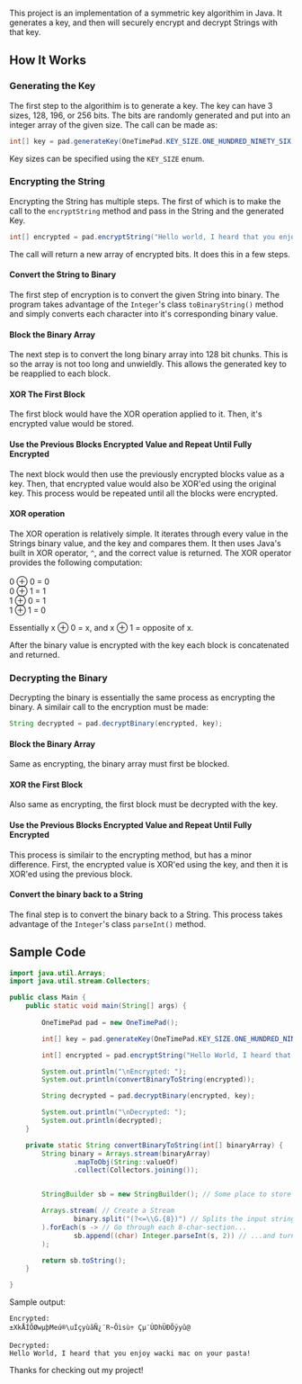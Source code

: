 This project is an implementation of a symmetric key algorithim in Java. It generates a key, and then will securely 
encrypt and decrypt Strings with that key.
## How It Works
### Generating the Key
The first step to the algorithim is to generate a key. The key can have 3 sizes, 128, 196, or 256 bits. 
The bits are randomly generated and put into an integer array of the given size. 
The call can be made as: 
```java
int[] key = pad.generateKey(OneTimePad.KEY_SIZE.ONE_HUNDRED_NINETY_SIX); 
```
Key sizes can be specified using the `KEY_SIZE` enum.
### Encrypting the String
Encrypting the String has multiple steps. The first of which is to make the call to the `encryptString` method and pass in the String and the generated Key.
```Java
int[] encrypted = pad.encryptString("Hello world, I heard that you enjoy wacki mac on your pasta!" , key);
```
The call will return a new array of encrypted bits. It does this in a few steps.
#### Convert the String to Binary
The first step of encryption is to convert the given String into binary. The program takes advantage of the `Integer`'s class
`toBinaryString()` method and simply converts each character into it's corresponding binary value. 
#### Block the Binary Array
The next step is to convert the long binary array into 128 bit chunks. This is so the array is not too long 
and unwieldly. This allows the generated key to be reapplied to each block. 
#### XOR The First Block
The first block would have the XOR operation applied to it. Then, it's encrypted value would be stored.
#### Use the Previous Blocks Encrypted Value and Repeat Until Fully Encrypted
The next block would then use the previously encrypted blocks value as a key. Then, that encrypted value would also be XOR'ed using the original key. This process would be repeated until all the blocks were encrypted.
#### XOR operation
The XOR operation is relatively simple. It iterates through every value in the Strings binary value, and the key and compares them. 
It then uses Java's built in XOR operator, `^`, and the correct value is returned. The XOR operator provides the following computation:
 <br>
 <br> 0 ⊕ 0 = 0
 <br> 0 ⊕ 1 = 1
 <br> 1 ⊕ 0 = 1
 <br> 1 ⊕ 1 = 0
 <br>

Essentially x ⊕ 0 = x, and x ⊕ 1 = opposite of x. 

After the binary value is encrypted with the key each block is concatenated and returned.

### Decrypting the Binary
Decrypting the binary is essentially the same process as encrypting the binary. A similair call to the encryption must be made: 
```Java
String decrypted = pad.decryptBinary(encrypted, key);
```
#### Block the Binary Array
Same as encrypting, the binary array must first be blocked.

#### XOR the First Block
Also same as encrypting, the first block must be decrypted with the key.

#### Use the Previous Blocks Encrypted Value and Repeat Until Fully Encrypted
This process is similair to the encrypting method, but has a minor difference. First, the encrypted value
is XOR'ed using the key, and then it is XOR'ed using the previous block.

#### Convert the binary back to a String
The final step is to convert the binary back to a String. This process takes advantage of the `Integer`'s class `parseInt()` method.

## Sample Code

```Java
import java.util.Arrays;
import java.util.stream.Collectors;

public class Main {
    public static void main(String[] args) {
        
        OneTimePad pad = new OneTimePad();

        int[] key = pad.generateKey(OneTimePad.KEY_SIZE.ONE_HUNDRED_NINETY_SIX);

        int[] encrypted = pad.encryptString("Hello World, I heard that you enjoy wacki mac on your pasta!" , key);

        System.out.println("\nEncrypted: ");
        System.out.println(convertBinaryToString(encrypted));

        String decrypted = pad.decryptBinary(encrypted, key);

        System.out.println("\nDecrypted: ");
        System.out.println(decrypted);
    }

    private static String convertBinaryToString(int[] binaryArray) {
        String binary = Arrays.stream(binaryArray)
                .mapToObj(String::valueOf)
                .collect(Collectors.joining());


        StringBuilder sb = new StringBuilder(); // Some place to store the chars

        Arrays.stream( // Create a Stream
                binary.split("(?<=\\G.{8})") // Splits the input string into 8-char-sections (Since a char has 8 bits = 1 byte)
        ).forEach(s -> // Go through each 8-char-section...
                sb.append((char) Integer.parseInt(s, 2)) // ...and turn it into an int and then to a char
        );

        return sb.toString();
    }

}
```

Sample output: 

```
Encrypted: 
±XkÅÍÕØwµþMeú®\uÍçyùãÑ¿¨R~Õìsù÷ Çµ¨ÙDhÜÐÕÿy­û@

Decrypted: 
Hello World, I heard that you enjoy wacki mac on your pasta!
```

Thanks for checking out my project!
